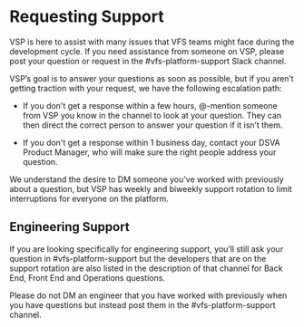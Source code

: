 # Requesting Support

VSP is here to assist with many issues that VFS teams might face during the development cycle. If you need assistance from someone on VSP, please post your question or request in the #vfs-platform-support Slack channel. 

VSP’s goal is to answer your questions as soon as possible, but if you aren’t getting traction with your request, we have the following escalation path: 

* If you don't get a response within a few hours, @-mention someone from VSP you know in the channel to look at your question. They can then direct the correct person to answer your question if it isn’t them. 

* If you don't get a response within 1 business day, contact your DSVA Product Manager, who will make sure the right people address your question.

We understand the desire to DM someone you’ve worked with previously about a question, but VSP has weekly and biweekly support rotation to limit interruptions for everyone on the platform. 

## Engineering Support

If you are looking specifically for engineering support, you’ll still ask your question in  #vfs-platform-support but the developers that are on the support rotation are also listed in the description of that channel for Back End, Front End and Operations questions. 

Please do not DM an engineer that you have worked with previously when you have questions but instead post them in the #vfs-platform-support channel. 
